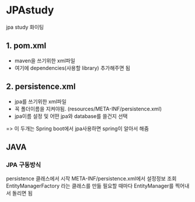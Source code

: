 # JPAstudy
jpa study 화이팅

## 1. pom.xml
- maven을 쓰기위한 xml파일
- 여기에 dependencies(사용할 library) 추가해주면 됨

## 2. persistence.xml
- jpa를 쓰기위한 xml파일
- 꼭 폴더이름을 지켜야됨. (resources/META-INF/persistence.xml)
- jpa이름 설정 및 어떤 jpa와 database를 쓸건지 선택

=> 이 두개는 Spring boot에서 jpa사용하면 spring이 알아서 해줌

## JAVA

### JPA 구동방식
persistence 클래스에서 시작
META-INF/persistence.xml에서 설정정보 조회
EntityManagerFactory 라는 클래스를 만듦
필요할 때마다 EntityManager를 찍어내서 돌리면 됨